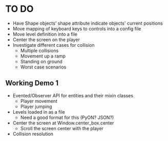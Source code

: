 # TO DO #
 * Have Shape objects' shape attribute indicate objects' current positions
 * Move mapping of keyboard keys to controls into a config file
 * Move level definition into a file
 * Center the screen on the player
 * Investigate different cases for collision
    - Multiple collisions
    - Movement up a ramp
    - Standing on ground
    - Worst case scenarios

## Working Demo 1 ##
 * Evented/Observer API for entities and their mixin classes
    - Player movement
    - Player jumping
 * Levels loaded in as a file
    - Need a good format for this (PyON? JSON?)
 * Center the screen at Window.center_box.center
    - Scroll the screen center with the player
 * Collision resolution
